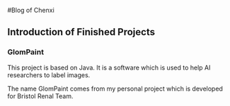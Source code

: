 #Blog of Chenxi

## Introduction of Finished Projects

### GlomPaint
This project is based on Java. It is a software which is used to help AI researchers to label images.

The name GlomPaint comes from my personal project which is developed for Bristol Renal Team. 

